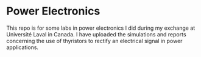 # Power Electronics

This repo is for some labs in power electronics I did during my exchange at Université Laval in Canada. 
I have uploaded the simulations and reports concerning the use of thyristors to rectify an electrical signal in power applications.
